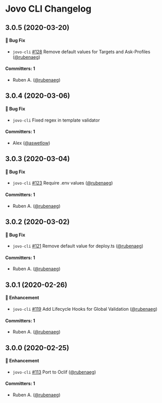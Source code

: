 # Jovo CLI Changelog


## 3.0.5 (2020-03-20)

#### :bug: Bug Fix
 * `jovo-cli` [#128](https://github.com/jovotech/jovo-cli/pull/128) Remove default values for Targets and Ask-Profiles ([@rubenaeg](https://github.com/rubenaeg))

 #### Committers: 1
- Ruben A. ([@rubenaeg](https://github.com/rubenaeg))



## 3.0.4 (2020-03-06)

#### :bug: Bug Fix
 * `jovo-cli` Fixed regex in template validator

 #### Committers: 1
- Alex ([@aswetlow](https://github.com/aswetlow))


## 3.0.3 (2020-03-04)

#### :bug: Bug Fix
 * `jovo-cli` [#123](https://github.com/jovotech/jovo-cli/pull/123) Require .env values ([@rubenaeg](https://github.com/rubenaeg))

 #### Committers: 1
- Ruben A. ([@rubenaeg](https://github.com/rubenaeg))


## 3.0.2 (2020-03-02)

#### :bug: Bug Fix
 * `jovo-cli` [#121](https://github.com/jovotech/jovo-cli/pull/121) Remove default value for deploy.ts ([@rubenaeg](https://github.com/rubenaeg))

 #### Committers: 1
- Ruben A. ([@rubenaeg](https://github.com/rubenaeg))


## 3.0.1 (2020-02-26)

 #### :nail_care: Enhancement
 * `jovo-cli` [#119](https://github.com/jovotech/jovo-cli/pull/119) Add Lifecycle Hooks for Global Validation ([@rubenaeg](https://github.com/rubenaeg))

 #### Committers: 1
- Ruben A. ([@rubenaeg](https://github.com/rubenaeg))


## 3.0.0 (2020-02-25)

 #### :nail_care: Enhancement
 * `jovo-cli` [#113](https://github.com/jovotech/jovo-cli/pull/113) Port to Oclif ([@rubenaeg](https://github.com/rubenaeg))


 #### Committers: 1
- Ruben A. ([@rubenaeg](https://github.com/rubenaeg))

